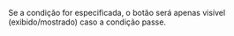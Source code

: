 Se a condição for especificada, o botão será apenas visível (exibido/mostrado) caso a condição passe.